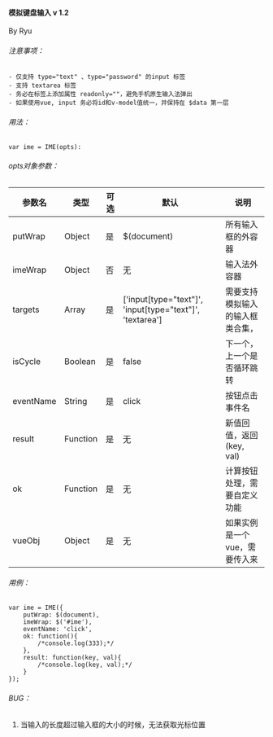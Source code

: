 #### 模拟键盘输入 v 1.2 

By Ryu

###### 注意事项：

	- 仅支持 type="text" 、type="password" 的input 标签
	- 支持 textarea 标签
	- 务必在标签上添加属性 readonly=""，避免手机原生输入法弹出
    - 如果使用vue, input 务必将id和v-model值统一，并保持在 $data 第一层


###### 用法：

	var ime = IME(opts):
    
###### opts对象参数：

| 参数名 | 类型 | 可选 | 默认 | 说明 |
|--------|--------|--------|--------|--------|
|  putWrap     |   Object     |   是     |  $(document) | 所有输入框的外容器 |
|  imeWrap     |   Object     |   否     |  无 | 输入法外容器 |
|  targets     |   Array     |   是     |  ['input[type="text"]', 'input[type="text"]', 'textarea'] | 需要支持模拟输入的输入框类合集， |
|  isCycle     |   Boolean     |   是     |  false | 下一个，上一个是否循环跳转 |
|  eventName     |   String     |   是     |  click | 按钮点击事件名 |
|  result     |   Function     |   是     |  无 | 新值回值，返回(key, val) |
|  ok     |   Function     |   是     |  无 | 计算按钮处理，需要自定义功能 |
|  vueObj     |   Object     |   是     |  无 | 如果实例是一个vue，需要传入来 |


###### 用例：
	var ime = IME({
        putWrap: $(document),
        imeWrap: $('#ime'),
        eventName: 'click',
        ok: function(){
            /*console.log(333);*/
        },
        result: function(key, val){
            /*console.log(key, val);*/
        }
    });

###### BUG：

1. 当输入的长度超过输入框的大小的时候，无法获取光标位置



